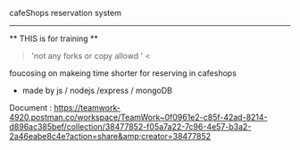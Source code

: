 cafeShops reservation system
<hr>

** THIS is for training ** 
</br>
> 'not any forks or copy allowd ' <


foucosing on makeing time shorter for reserving in cafeshops


- made by js / nodejs /express / mongoDB

Document : https://teamwork-4920.postman.co/workspace/TeamWork~0f0961e2-c85f-42ad-8214-d896ac385bef/collection/38477852-f05a7a22-7c96-4e57-b3a2-2a46eabe8c4e?action=share&amp;creator=38477852
